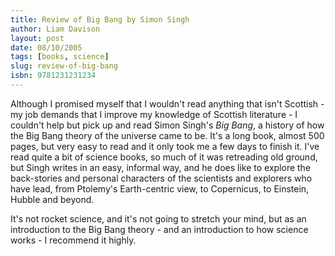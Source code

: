 ```yaml
---
title: Review of Big Bang by Simon Singh
author: Liam Davison
layout: post
date: 08/10/2005
tags: [books, science]
slug: review-of-big-bang
isbn: 9781231231234
---
```


Although I promised myself that I wouldn't read anything that isn't Scottish - my job demands that I improve my knowledge of Scottish literature - I couldn't help but pick up and read Simon Singh's _Big Bang_, a history of how the Big Bang theory of the universe came to be. It's a long book, almost 500 pages, but very easy to read and it only took me a few days to finish it. I've read quite a bit of science books, so much of it was retreading old ground, but Singh writes in an easy, informal way, and he does like to explore the back-stories and personal characters of the scientists and explorers who have lead, from Ptolemy's Earth-centric view, to Copernicus, to Einstein, Hubble and beyond.

It's not rocket science, and it's not going to stretch your mind, but as an introduction to the Big Bang theory - and an introduction to how science works - I recommend it highly.